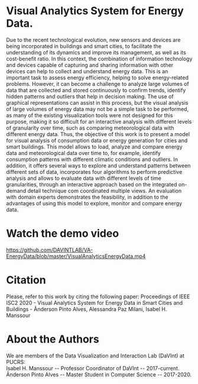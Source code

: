 # Visual Analytics System for Energy Data.


Due to the recent technological evolution, new sensors and devices are being incorporated
in buildings and smart cities, to facilitate the understanding of its dynamics and
improve its management, as well as its cost-benefit ratio. In this context, the combination of
information technology and devices capable of capturing and sharing information with other
devices can help to collect and understand energy data. This is an important task to assess
energy efficiency, helping to solve energy-related problems. However, it can become
a challenge to analyze large volumes of data that are collected and stored continuously to
confirm trends, identify hidden patterns and outliers that help in decision making. The use
of graphical representations can assist in this process, but the visual analysis of large volumes
of energy data may not be a simple task to be performed, as many of the existing
visualization tools were not designed for this purpose, making it so difficult for an interactive
analysis with different levels of granularity over time, such as comparing meteorological
data with different energy data. Thus, the objective of this work is to present a model for
visual analysis of consumption data or energy generation for cities and smart buildings. This
model allows to load, analyze and compare energy data and meteorological data over time
to, for example, identify consumption patterns with different climatic conditions and outliers.
In addition, it offers several ways to explore and understand patterns between different sets
of data, incorporates four algorithms to perform predictive analysis and allows to evaluate
data with different levels of time granularities, through an interactive approach based on
the integrated on-demand detail technique com coordinated multiple views. An evaluation
with domain experts demonstrates the feasibility, in addition to the advantages of using this
model to explore, monitor and compare energy data.

# Watch the demo video
https://github.com/DAVINTLAB/VA-EnergyData/blob/master/VisualAnalyticsEnergyData.mp4

# Citation
Please, refer to this work by citing the following paper:
Proceedings of IEEE ISC2 2020 - Visual Analytics System for Energy Data in Smart Cities and Buildings - Ânderson Pinto Alves, Alessandra Paz Milani, Isabel H. Manssour 

# About the Authors
We are members of the Data Visualization and Interaction Lab (DaVInt) at PUCRS:<br>
Isabel H. Manssour -- Professor Coordinator of DaVInt -- 2017-current.<br>
Ânderson Pinto Alves -- Master Student in Computer Science -- 2017-2020.
